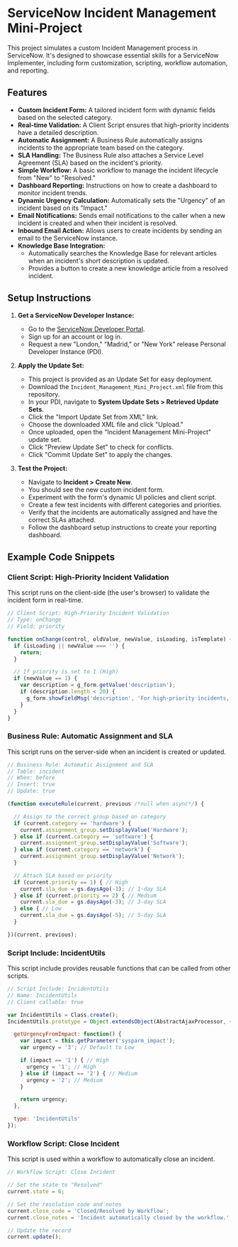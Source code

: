 # ServiceNow Incident Management Mini-Project

This project simulates a custom Incident Management process in ServiceNow. It's designed to showcase essential skills for a ServiceNow Implementer, including form customization, scripting, workflow automation, and reporting.

## Features

*   **Custom Incident Form:** A tailored incident form with dynamic fields based on the selected category.
*   **Real-time Validation:** A Client Script ensures that high-priority incidents have a detailed description.
*   **Automatic Assignment:** A Business Rule automatically assigns incidents to the appropriate team based on the category.
*   **SLA Handling:** The Business Rule also attaches a Service Level Agreement (SLA) based on the incident's priority.
*   **Simple Workflow:** A basic workflow to manage the incident lifecycle from "New" to "Resolved."
*   **Dashboard Reporting:** Instructions on how to create a dashboard to monitor incident trends.
*   **Dynamic Urgency Calculation:** Automatically sets the "Urgency" of an incident based on its "Impact."
*   **Email Notifications:** Sends email notifications to the caller when a new incident is created and when their incident is resolved.
*   **Inbound Email Action:** Allows users to create incidents by sending an email to the ServiceNow instance.
*   **Knowledge Base Integration:**
    *   Automatically searches the Knowledge Base for relevant articles when an incident's short description is updated.
    *   Provides a button to create a new knowledge article from a resolved incident.

## Setup Instructions

1.  **Get a ServiceNow Developer Instance:**
    *   Go to the [ServiceNow Developer Portal](https://developer.servicenow.com/).
    *   Sign up for an account or log in.
    *   Request a new "London," "Madrid," or "New York" release Personal Developer Instance (PDI).

2.  **Apply the Update Set:**
    *   This project is provided as an Update Set for easy deployment.
    *   Download the `Incident_Management_Mini_Project.xml` file from this repository.
    *   In your PDI, navigate to **System Update Sets > Retrieved Update Sets**.
    *   Click the "Import Update Set from XML" link.
    *   Choose the downloaded XML file and click "Upload."
    *   Once uploaded, open the "Incident Management Mini-Project" update set.
    *   Click "Preview Update Set" to check for conflicts.
    *   Click "Commit Update Set" to apply the changes.

3.  **Test the Project:**
    *   Navigate to **Incident > Create New**.
    *   You should see the new custom incident form.
    *   Experiment with the form's dynamic UI policies and client script.
    *   Create a few test incidents with different categories and priorities.
    *   Verify that the incidents are automatically assigned and have the correct SLAs attached.
    *   Follow the dashboard setup instructions to create your reporting dashboard.

## Example Code Snippets

### Client Script: High-Priority Incident Validation

This script runs on the client-side (the user's browser) to validate the incident form in real-time.

```javascript
// Client Script: High-Priority Incident Validation
// Type: onChange
// Field: priority

function onChange(control, oldValue, newValue, isLoading, isTemplate) {
  if (isLoading || newValue === '') {
    return;
  }

  // If priority is set to 1 (High)
  if (newValue == 1) {
    var description = g_form.getValue('description');
    if (description.length < 20) {
      g_form.showFieldMsg('description', 'For high-priority incidents, please provide a more detailed description (at least 20 characters).', 'error');
    }
  }
}
```

### Business Rule: Automatic Assignment and SLA

This script runs on the server-side when an incident is created or updated.

```javascript
// Business Rule: Automatic Assignment and SLA
// Table: incident
// When: before
// Insert: true
// Update: true

(function executeRule(current, previous /*null when async*/) {

  // Assign to the correct group based on category
  if (current.category == 'hardware') {
    current.assignment_group.setDisplayValue('Hardware');
  } else if (current.category == 'software') {
    current.assignment_group.setDisplayValue('Software');
  } else if (current.category == 'network') {
    current.assignment_group.setDisplayValue('Network');
  }

  // Attach SLA based on priority
  if (current.priority == 1) { // High
    current.sla_due = gs.daysAgo(-1); // 1-day SLA
  } else if (current.priority == 2) { // Medium
    current.sla_due = gs.daysAgo(-3); // 3-day SLA
  } else { // Low
    current.sla_due = gs.daysAgo(-5); // 5-day SLA
  }

})(current, previous);
```

### Script Include: IncidentUtils

This script include provides reusable functions that can be called from other scripts.

```javascript
// Script Include: IncidentUtils
// Name: IncidentUtils
// Client callable: true

var IncidentUtils = Class.create();
IncidentUtils.prototype = Object.extendsObject(AbstractAjaxProcessor, {

  getUrgencyFromImpact: function() {
    var impact = this.getParameter('sysparm_impact');
    var urgency = '3'; // Default to Low

    if (impact == '1') { // High
      urgency = '1'; // High
    } else if (impact == '2') { // Medium
      urgency = '2'; // Medium
    }

    return urgency;
  },

  type: 'IncidentUtils'
});
```

### Workflow Script: Close Incident

This script is used within a workflow to automatically close an incident.

```javascript
// Workflow Script: Close Incident

// Set the state to "Resolved"
current.state = 6;

// Set the resolution code and notes
current.close_code = 'Closed/Resolved by Workflow';
current.close_notes = 'Incident automatically closed by the workflow.';

// Update the record
current.update();
```
